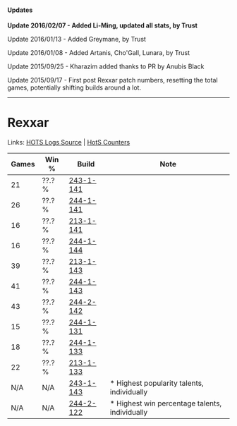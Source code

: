 #### Updates
**Update 2016/02/07 - Added Li-Ming, updated all stats, by Trust**

Update 2016/01/13 - Added Greymane, by Trust

Update 2016/01/08 - Added Artanis, Cho'Gall, Lunara, by Trust

Update 2015/09/25 - Kharazim added thanks to PR by Anubis Black

Update 2015/09/17 - First post Rexxar patch numbers, resetting the total games, potentially shifting builds around a lot.

***

# Rexxar

Links: [HOTS Logs Source](https://www.hotslogs.com/Sitewide/HeroDetails?Hero=Rexxar) | [HotS Counters](http://hotscounters.com/#/hero/Rexxar)

Games  | Win %  | Build     | Note
-----  | -----  | -----     | ----
21     | ??.? % | [243-1-141](http://www.heroesfire.com/hots/talent-calculator/rexxar#lQyb) | 
26     | ??.? % | [244-1-141](http://www.heroesfire.com/hots/talent-calculator/rexxar#lTOr) | 
16     | ??.? % | [213-1-141](http://www.heroesfire.com/hots/talent-calculator/rexxar#kHj5) | 
16     | ??.? % | [244-1-144](http://www.heroesfire.com/hots/talent-calculator/rexxar#lTOu) | 
39     | ??.? % | [213-1-143](http://www.heroesfire.com/hots/talent-calculator/rexxar#kHj7) | 
41     | ??.? % | [244-1-143](http://www.heroesfire.com/hots/talent-calculator/rexxar#lTOt) | 
43     | ??.? % | [244-2-142](http://www.heroesfire.com/hots/talent-calculator/rexxar#lTeU) | 
15     | ??.? % | [244-1-131](http://www.heroesfire.com/hots/talent-calculator/rexxar#lTOh) | 
18     | ??.? % | [244-1-133](http://www.heroesfire.com/hots/talent-calculator/rexxar#lTOj) | 
22     | ??.? % | [213-1-133](http://www.heroesfire.com/hots/talent-calculator/rexxar#kHiz) | 
N/A    | N/A    | [243-1-143](http://www.heroesfire.com/hots/talent-calculator/rexxar#lQyd) | * Highest popularity talents, individually
N/A    | N/A    | [244-2-122](http://www.heroesfire.com/hots/talent-calculator/rexxar#lTeA) | * Highest win percentage talents, individually
